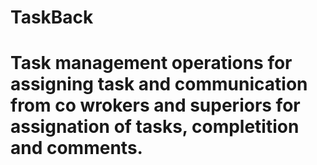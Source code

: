 # TaskBack

<h1>Task management operations for assigning task and communication from co wrokers and superiors for assignation of tasks, completition and comments.</h1>
